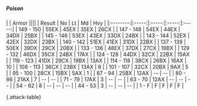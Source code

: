 ##### Poison

|      |   Armor   ||||
|   Result   |   No   |   Lt   |   Md   |   Hvy   |
|:--------:|:-----:|:-----:|:-----:|:-----:|
| 149 - 150 | 55EX | 45EX | 35EX | 26CX |
| 147 - 148 | 54EX | 44EX | 34DX | 25BX |
| 145 - 146 | 53EX | 43EX | 33DX | 24BX |
| 143 - 144 | 52EX | 42EX | 32DX | 23BX |
| 140 - 142 | 51EX | 41EX | 31DX | 22BX |
| 137 - 139 | 50EX | 39DX | 29CX | 20BX |
| 133 - 136 | 48EX | 37DX | 27CX | 19BX |
| 129 - 132 | 46DX | 35CX | 24BX | 17AX |
| 124 - 128 | 44DX | 32CX | 22BX | 15AX |
| 119 - 123 | 41DX | 29CX | 19BX | 13AX |
| 114 - 118 | 38CX | 26BX | 16AX | 10 |
| 108 - 113 | 36CX | 23BX | 13AX | 8 |
| 101 - 107 | 32CX | 20BX | 9AX | 5 |
| 95 - 100 | 28CX | 15BX | 5AX | 1 |
| 87 - 94 | 25BX | 12AX | --  | --  |
| 80 - 86 | 21AX | 7 | --  | --  |
| 71 - 79 | 17AX | 3 | --  | --  |
| 63 - 70 | 12AX | --  | --  | --  |
| 54 - 62 | 8 | --  | --  | --  |
| 44 - 53 | 3 | --  | --  | --  |
| 1 - F | F | F | F | F |

{.attack-table}
